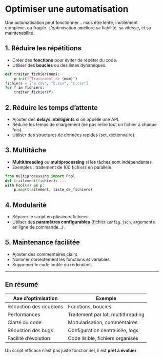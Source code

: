 # Optimiser une automatisation

Une automatisation peut fonctionner… mais être lente, inutilement complexe, ou fragile. L’optimisation améliore sa fiabilité, sa vitesse, et sa maintenabilité.

## 1. Réduire les répétitions

- Créer des **fonctions** pour éviter de répéter du code.
- Utiliser des **boucles** ou des listes dynamiques.

```python
def traiter_fichier(nom):
    print(f"Traitement de {nom}")
fichiers = ["a.csv", "b.csv", "c.csv"]
for f in fichiers:
    traiter_fichier(f)
````

## 2. Réduire les temps d’attente

* Ajouter des **delays intelligents** si on appelle une API.
* Réduire les temps de chargement (ne pas relire tout un fichier à chaque fois).
* Utiliser des structures de données rapides (set, dictionnaire).

## 3. Multitâche

* **Multithreading** ou **multiprocessing** si les tâches sont indépendantes.
* Exemples : traitement de 100 fichiers en parallèle.

```python
from multiprocessing import Pool
def traitement(fichier): ...
with Pool(4) as p:
    p.map(traitement, liste_de_fichiers)
```

## 4. Modularité

* Séparer le script en plusieurs fichiers.
* Utiliser des **paramètres configurables** (fichier `config.json`, arguments en ligne de commande…).

## 5. Maintenance facilitée

* Ajouter des commentaires clairs.
* Nommer correctement les fonctions et variables.
* Supprimer le code inutile ou redondant.

---

## En résumé

| Axe d’optimisation     | Exemple                            |
| ---------------------- | ---------------------------------- |
| Réduction des doublons | Fonctions, boucles                 |
| Performances           | Traitement par lot, multithreading |
| Clarté du code         | Modularisation, commentaires       |
| Réduction des bugs     | Configuration centralisée, logs    |
| Facilité d’évolution   | Code lisible, fichiers organisés   |

Un script efficace n’est pas juste fonctionnel, il est **prêt à évoluer**.